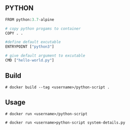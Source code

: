 ## PYTHON

```python
FROM python:3.7-alpine

# copy python progams to container
COPY . .

#define default excutable
ENTRYPOINT ["python3"]

# give default argument to excutable
CMD ["hello-world.py"]
```

## Build

`# docker build --tag <username>/python-script .`

## Usage

`# docker run <username>/python-script`

`# docker run <username>python-script system-details.py `